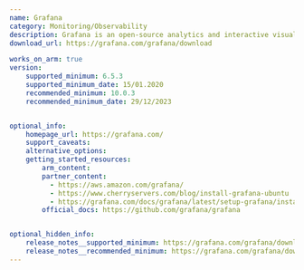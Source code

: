 ```yaml
---
name: Grafana
category: Monitoring/Observability
description: Grafana is an open-source analytics and interactive visualization web application that allows users to ingest data from various sources, query this data, and display it on customizable charts for easy analysis.
download_url: https://grafana.com/grafana/download

works_on_arm: true
version:
    supported_minimum: 6.5.3
    supported_minimum_date: 15/01.2020
    recommended_minimum: 10.0.3
    recommended_minimum_date: 29/12/2023


optional_info:
    homepage_url: https://grafana.com/
    support_caveats:
    alternative_options:
    getting_started_resources:
        arm_content: 
        partner_content: 
          - https://aws.amazon.com/grafana/
          - https://www.cherryservers.com/blog/install-grafana-ubuntu
          - https://grafana.com/docs/grafana/latest/setup-grafana/installation/
        official_docs: https://github.com/grafana/grafana


optional_hidden_info:
    release_notes__supported_minimum: https://grafana.com/grafana/download/6.5.3?platform=arm
    release_notes__recommended_minimum: https://grafana.com/grafana/download/10.2.3?platform=arm
---
```

